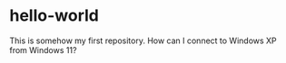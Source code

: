 # hello-world

This is somehow my first repository. How can I connect to Windows XP from Windows 11?
